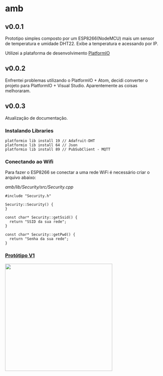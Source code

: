 # amb

## v0.0.1

Prototipo  simples composto por um ESP8266(NodeMCU) mais um sensor de temperatura e umidade DHT22. Exibe a temperatura e acessando por IP.

Utilizei a plataforma de desenvolvimento [PlatformIO](http://platformio.org/)

## v0.0.2

Enfrentei problemas utilizando o PlatformIO + Atom, decidi converter o projeto para PlatformIO + Visual Studio. Aparentemente as coisas melhoraram.

## v0.0.3

Atualização de documentação.

### Instalando Libraries

```
platformio lib install 19 // Adafruit-DHT
platformio lib install 64 // Json
platformio lib install 89 // PubSubClient - MQTT
```

### Conectando ao Wifi

Para fazer o ESP8266 se conectar a uma rede WiFi é necessário criar o arquivo abaixo:

*amb/lib/Security/src/Security.cpp*

```
#include "Security.h"

Security::Security() {
}

const char* Security::getSsid() {
  return "SSID da sua rede";
}

const char* Security::getPwd() {
  return "Senha da sua rede";
}
```

### [Protótipo V1](http://fritzing.org/projects/amb-prototype-1)

<img src="http://fritzing.org/media/fritzing-repo/projects/a/amb-prototype-1/images/amb.png" width="350">
